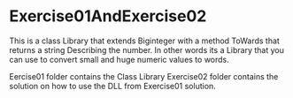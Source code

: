 # Exercise01AndExercise02

This is a class Library that extends Biginteger with a method ToWards that returns a string Describing the number.
In other words its a Library that you can use to convert small and huge numeric values to words.

Eercise01 folder contains the Class Library
Exercise02 folder contains the solution on how to use the DLL from Exercise01 solution.
